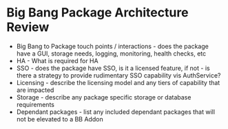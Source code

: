 # Big Bang Package Architecture Review

- Big Bang to Package touch points / interactions - does the package have a GUI, storage needs, logging, monitoring, health checks, etc
- HA - What is required for HA
- SSO - does the package have SSO, is it a licensed feature, if not - is there a strategy to provide rudimentary SSO capability vis AuthService?
- Licensing - describe the licensing model and any tiers of capability that are impacted
- Storage - describe any package specific storage or database requirements
- Dependant packages - list any included dependant packages that will not be elevated to a BB Addon
